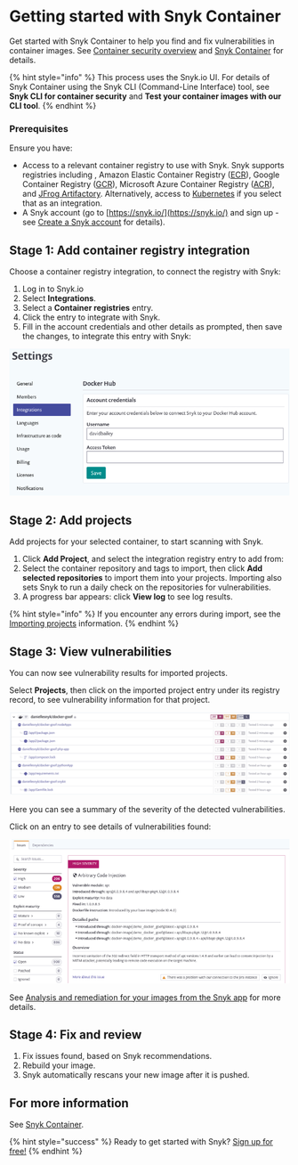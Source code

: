 # Getting started with Snyk Container

Get started with Snyk Container to help you find and fix vulnerabilities in container images. See [Container security overview](https://support.snyk.io/hc/en-us/articles/360003946897-Container-security-overview/) and [Snyk Container](https://solutions.snyk.io/snyk-academy/container/) for details.

{% hint style="info" %}
This process uses the Snyk.io UI. For details of Snyk Container using the Snyk CLI \(Command-Line Interface\) tool, see **Snyk CLI for container security** and **Test your container images with our CLI tool**.
{% endhint %}

### Prerequisites

Ensure you have:

* Access to a relevant container registry to use with Snyk. Snyk supports registries including , Amazon Elastic Container Registry \([ECR](snyk-container/image-scanning-library/ecr-image-scanning)\), Google Container Registry \([GCR](snyk-container/image-scanning-library/gcr-image-scanning)\), Microsoft Azure Container Registry \([ACR](snyk-container/image-scanning-library/acr-image-scanning)\), and [JFrog Artifactory](snyk-container/image-scanning-library/jfrog-artifactory-image-scanning/). Alternatively, access to [Kubernetes](snyk-container/image-scanning-library/kubernetes-workload-and-image-scanning/) if you select that as an integration.
* A Snyk account \(go to [https://snyk.io/](https://snyk.io/) and sign up - see [Create a Snyk account](getting-started/getting-started-snyk-products/) for details\).

## Stage 1: Add container registry integration

Choose a container registry integration, to connect the registry with Snyk:

1. Log in to Snyk.io
2. Select **Integrations**.
3. Select a **Container registries** entry.
4. Click the entry to integrate with Snyk.
5. Fill in the account credentials and other details as prompted, then save the changes, to integrate this entry with Snyk:

![](../../.gitbook/assets/container-account-credentials.png)

## Stage 2: Add projects

Add projects for your selected container, to start scanning with Snyk.

1. Click **Add Project**, and select the integration registry entry to add from: 
2. Select the container repository and tags to import, then click **Add selected repositories** to import them into your projects. Importing also sets Snyk to run a daily check on the repositories for vulnerabilities. 
3. A progress bar appears: click **View log** to see log results.

{% hint style="info" %}
If you encounter any errors during import, see the [Importing projects](https://support.snyk.io/hc/en-us/sections/360000923478-Importing-projects/) information.
{% endhint %}

## Stage 3: View vulnerabilities

You can now see vulnerability results for imported projects.

Select **Projects**, then click on the imported project entry under its registry record, to see vulnerability information for that project.

![](../../.gitbook/assets/mceclip2%20%281%29%20%281%29%20%281%29%20%283%29%20%283%29%20%284%29%20%286%29%20%281%29%20%283%29.png)

Here you can see a summary of the severity of the detected vulnerabilities.

Click on an entry to see details of vulnerabilities found:

![image5.png](../../.gitbook/assets/image5-1-.png)

See [Analysis and remediation for your images from the Snyk app](snyk-container/getting-around-the-snyk-container-ui/analysis-and-remediation-for-your-images-from-the-snyk-app/) for more details.

## Stage 4: Fix and review

1. Fix issues found, based on Snyk recommendations.
2. Rebuild your image.
3. Snyk automatically rescans your new image after it is pushed.

## For more information

See [Snyk Container](snyk-container/).

{% hint style="success" %}
Ready to get started with Snyk? [Sign up for free!](https://snyk.io/login?cta=sign-up&loc=footer&page=support_docs_page)
{% endhint %}

